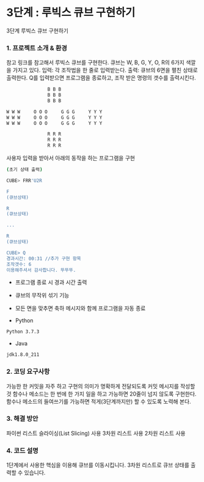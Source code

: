 # 3단계 : 루빅스 큐브 구현하기

3단계 루빅스 큐브 구현하기

### 1. 프로젝트 소개 & 환경

참고 링크를 참고해서 루빅스 큐브를 구현한다.
큐브는 W, B, G, Y, O, R의 6가지 색깔을 가지고 있다.
입력: 각 조작법을 한 줄로 입력받는다.
출력: 큐브의 6면을 펼친 상태로 출력한다.
Q를 입력받으면 프로그램을 종료하고, 조작 받은 명령의 갯수를 출력시킨다.

 ```bash
                B B B  
                B B B
                B B B

 W W W     O O O     G G G     Y Y Y 
 W W W     O O O     G G G     Y Y Y 
 W W W     O O O     G G G     Y Y Y 
 
                R R R 
                R R R 
                R R R 
 ```
 
 사용자 입력을 받아서 아래의 동작을 하는 프로그램을 구현
  ```bash
(초기 상태 출력)

CUBE> FRR'U2R

F
(큐브상태)

R
(큐브상태)

...

R
(큐브상태)

CUBE> Q
경과시간: 00:31 //추가 구현 항목
조작갯수: 6
이용해주셔서 감사합니다. 뚜뚜뚜.

 ```
 
- 프로그램 종료 시 경과 시간 출력
- 큐브의 무작위 섞기 기능
- 모든 면을 맞추면 축하 메시지와 함께 프로그램을 자동 종료
 
- Python
 ```bash
 Python 3.7.3
 ```
- Java
 ```bash
jdk1.8.0_211
 ```


### 2. 코딩 요구사항
가능한 한 커밋을 자주 하고 구현의 의미가 명확하게 전달되도록 커밋 메시지를 작성할 것
함수나 메소드는 한 번에 한 가지 일을 하고 가능하면 20줄이 넘지 않도록 구현한다.
함수나 메소드의 들여쓰기를 가능하면 적게(3단계까지만) 할 수 있도록 노력해 본다.



### 3. 해결 방안
파이썬 리스트 슬라이싱(List Slicing) 사용
3차원 리스트 사용
2차원 리스트 사용

### 4. 코드 설명

1단계에서 사용한 핵심을 이용해 큐브를 이동시킵니다.
3차원 리스트로 큐브 상태를 출력할 수 있습니다.
